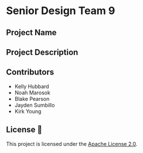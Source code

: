 # Senior Design Team 9

## Project Name

## Project Description

## Contributors

- Kelly Hubbard
- Noah Marosok
- Blake Pearson
- Jayden Sumbillo
- Kirk Young

## License 📜

This project is licensed under the [Apache License 2.0](LICENSE).

